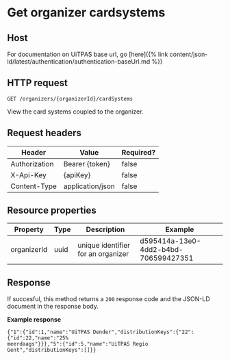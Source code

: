 ---
---

# Get organizer cardsystems

## Host

 For documentation on UiTPAS base url, go [here]({% link content/json-ld/latest/authentication/authentication-baseUrl.md %})

## HTTP request

```
GET /organizers/{organizerId}/cardSystems
```
View the card systems coupled to the organizer.

## Request headers

| Header        | Value            | Required? |
| ------------- | ---------------- | --------- |
| Authorization | Bearer {token}   | false     |
| X-Api-Key     | {apiKey}         | false     |
| Content-Type  | application/json | false     |

## Resource properties

| Property | Type | Description | Example |
|--|--|--|--|
| organizerId | uuid | unique identifier for an organizer | d595414a-13e0-4dd2-b4bd-706599427351 |

## Response

If succesful, this method returns a `200` response code and the JSON-LD document in the response body.

**Example response**

```
{"1":{"id":1,"name":"UiTPAS Dender","distributionKeys":{"22":{"id":22,"name":"25%
meerdaags"}}},"5":{"id":5,"name":"UiTPAS Regio Gent","distributionKeys":[]}}
```

